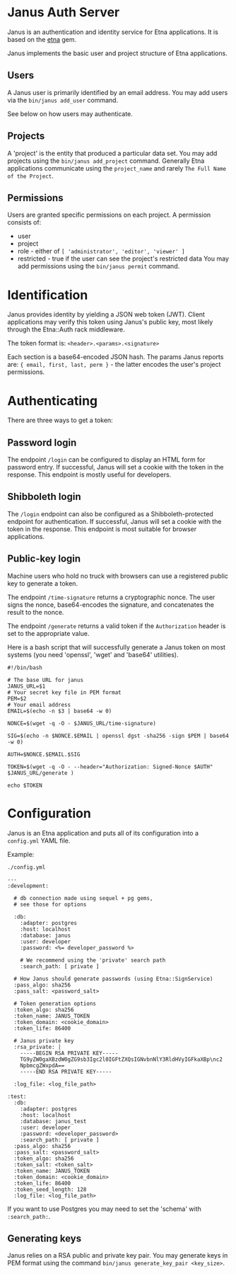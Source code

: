 # Janus Auth Server
Janus is an authentication and identity service for Etna applications. It is
based on the [etna](https://github.com/mountetna/etna) gem.

Janus implements the basic user and project structure of Etna applications.

## Users

A Janus user is primarily identified by an email address. You may
add users via the `bin/janus add_user` command.

See below on how users may authenticate.

## Projects

A 'project' is the entity that produced a particular data set.
You may add projects using the `bin/janus add_project` command.
Generally Etna applications communicate using the
`project_name` and rarely `The Full Name of the Project`.

## Permissions

Users are granted specific permissions on each project. A permission consists of:
  * user
  * project
  * role - either of `[ 'administrator', 'editor', 'viewer' ]`
  * restricted - true if the user can see the project's restricted data
You may add permissions using the `bin/janus permit` command.

# Identification

Janus provides identity by yielding a JSON web token (JWT).  Client
applications may verify this token using Janus's public key, most likely
through the Etna::Auth rack middleware.

The token format is: `<header>.<params>.<signature>`

Each section is a base64-encoded JSON hash. The params Janus reports are: 
`{ email, first, last, perm }` - the latter encodes the user's project
permissions.

# Authenticating

There are three ways to get a token:

## Password login

The endpoint `/login` can be configured to display an HTML form for password
entry. If successful, Janus will set a cookie with the token in the response.
This endpoint is mostly useful for developers.

## Shibboleth login

The `/login` endpoint can also be configured as a Shibboleth-protected endpoint
for authentication. If successful, Janus will set a cookie with the token in
the response. This endpoint is most suitable for browser applications.

## Public-key login

Machine users who hold no truck with browsers can use a registered public key to generate a token.

The endpoint `/time-signature` returns a cryptographic nonce. The user signs the nonce, base64-encodes the signature, and concatenates the result to the nonce.

The endpoint `/generate` returns a valid token if the `Authorization` header is set to the appropriate value.

Here is a bash script that will successfully generate a Janus token on most systems (you need 'openssl', 'wget' and 'base64' utilities).

```
#!/bin/bash

# The base URL for janus
JANUS_URL=$1
# Your secret key file in PEM format
PEM=$2
# Your email address
EMAIL=$(echo -n $3 | base64 -w 0)

NONCE=$(wget -q -O - $JANUS_URL/time-signature)

SIG=$(echo -n $NONCE.$EMAIL | openssl dgst -sha256 -sign $PEM | base64 -w 0)

AUTH=$NONCE.$EMAIL.$SIG

TOKEN=$(wget -q -O - --header="Authorization: Signed-Nonce $AUTH" $JANUS_URL/generate )

echo $TOKEN
```

# Configuration

Janus is an Etna application and puts all of its configuration into a `config.yml` YAML file.

Example:

`./config.yml`

```
---
:development:

  # db connection made using sequel + pg gems,
  # see those for options

  :db:
    :adapter: postgres
    :host: localhost
    :database: janus
    :user: developer
    :password: <%= developer_password %>

    # We recommend using the 'private' search path
    :search_path: [ private ]

  # How Janus should generate passwords (using Etna::SignService)
  :pass_algo: sha256
  :pass_salt: <password_salt>

  # Token generation options
  :token_algo: sha256
  :token_name: JANUS_TOKEN
  :token_domain: <cookie_domain>
  :token_life: 86400

  # Janus private key
  :rsa_private: |
    -----BEGIN RSA PRIVATE KEY-----
    TG9yZW0gaXBzdW0gZG9sb3Igc2l0IGFtZXQsIGNvbnNlY3RldHVyIGFkaXBp\nc2
    NpbmcgZWxpdA==
    -----END RSA PRIVATE KEY-----

  :log_file: <log_file_path>

:test:
  :db:
    :adapter: postgres
    :host: localhost
    :database: janus_test
    :user: developer
    :password: <developer_password>
    :search_path: [ private ]
  :pass_algo: sha256
  :pass_salt: <password_salt>
  :token_algo: sha256
  :token_salt: <token_salt>
  :token_name: JANUS_TOKEN
  :token_domain: <cookie_domain>
  :token_life: 86400
  :token_seed_length: 128
  :log_file: <log_file_path>
```

If you want to use Postgres you may need to set the 'schema' with `:search_path:`.

## Generating keys

Janus relies on a RSA public and private key pair. You may generate keys in PEM
format using the command `bin/janus generate_key_pair <key_size>`.
